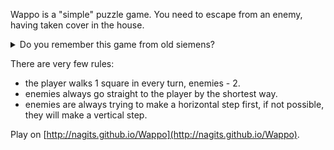 Wappo is a "simple" puzzle game. You need to escape from an enemy, having taken cover in the house.

<details>
  <summary>Do you remember this game from old siemens?</summary>
  <p>![Original Wappo Game on Siemens](wappo-original-siemens.png)</p>
</details>

There are very few rules:
* the player walks 1 square in every turn, enemies - 2.
* enemies always go straight to the player by the shortest way.
* enemies are always trying to make a horizontal step first, if not possible, they will make a vertical step.

Play on [http://nagits.github.io/Wappo](http://nagits.github.io/Wappo).
